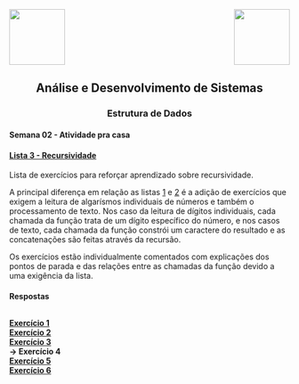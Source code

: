 <div>
  <img src="https://www.fateczl.edu.br/assets/logos/fatec-zl.png" height=100>
  <img src="https://www.fateczl.edu.br/assets/logos/novo-logo-colorido.png" align="right" height=100>
</div>

<h2 align="center">Análise e Desenvolvimento de Sistemas</h2>
<h3 align="center">Estrutura de Dados</h3>
<h4>Semana 02 - Atividade pra casa</h4>

<h4>
  
[Lista 3 - Recursividade](https://github.com/leo-gremes-ads/ED_S02.1_E01_Digitos/blob/main/Recursividade%20Lista%203.pdf)
</h4>

Lista de exercícios para reforçar aprendizado sobre recursividade.

A principal diferença em relação as listas [1](https://github.com/leo-gremes-ads/ED_S01_E01_Soma-Naturais/blob/main/Lista%201%20-%20Recursividade.pdf) e [2](https://github.com/leo-gremes-ads/ED_S02_E01_Multiplicacao/blob/main/Recursividade%20Lista%202.pdf) é a adição de exercícios que exigem a leitura de algarísmos individuais de números e também o processamento de texto. Nos caso da leitura de dígitos individuais, cada chamada da função trata de um dígito específico do número, e nos casos de texto, cada chamada da função constrói um caractere do resultado e as concatenações são feitas através da recursão.

<p>Os exercícios estão individualmente comentados com explicações dos pontos de parada e das relações entre as chamadas da função devido a uma exigência da lista.


<h4>Respostas<br><br>

[Exercício 1](https://github.com/leo-gremes-ads/ED_S02.1_E01_Digitos)<br>
[Exercício 2](https://github.com/leo-gremes-ads/ED_S02.1_E02_Contar-Digitos)<br>
[Exercício 3](https://github.com/leo-gremes-ads/ED_S02.1_E03_Inversor-Texto)<br>
-> Exercício 4<br>
[Exercício 5](https://github.com/leo-gremes-ads/ED_S02.1_E05_Fibonacci)<br>
[Exercício 6](https://github.com/leo-gremes-ads/ED_S02.1_E06_Soma-Inverso-Fatoriais)<br>
</h4>
